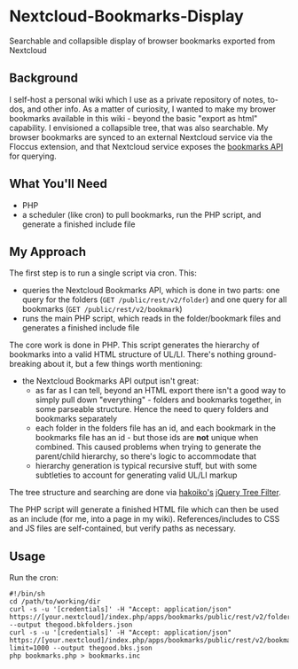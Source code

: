 # Nextcloud-Bookmarks-Display
Searchable and collapsible display of browser bookmarks exported from Nextcloud

## Background
I self-host a personal wiki which I use as a private repository of notes, to-dos, and other info. As a matter of curiosity, I wanted to make my brower bookmarks available in this wiki - beyond the basic "export as html" capability. I envisioned a collapsible tree, that was also searchable. My browser bookmarks are synced to an external Nextcloud service via the Floccus extension, and that Nextcloud service exposes the [bookmarks API](https://nextcloud-bookmarks.readthedocs.io/en/latest/index.html) for querying.

## What You'll Need
- PHP
- a scheduler (like cron) to pull bookmarks, run the PHP script, and generate a finished include file

## My Approach
The first step is to run a single script via cron.  This:
- queries the Nextcloud Bookmarks API, which is done in two parts: one query for the folders (`GET /public/rest/v2/folder`) and one query for all bookmarks (`GET /public/rest/v2/bookmark`)
- runs the main PHP script, which reads in the folder/bookmark files and generates a finished include file

The core work is done in PHP. This script generates the hierarchy of bookmarks into a valid HTML structure of UL/LI. There's nothing ground-breaking about it, but a few things worth mentioning:
- the Nextcloud Bookmarks API output isn't great:
  - as far as I can tell, beyond an HTML export there isn't a good way to simply pull down "everything" - folders and bookmarks together, in some parseable structure. Hence the need to query folders and bookmarks separately
  - each folder in the folders file has an id, and each bookmark in the bookmarks file has an id - but those ids are **not** unique when combined. This caused problems when trying to generate the parent/child hierarchy, so there's logic to accommodate that
  - hierarchy generation is typical recursive stuff, but with some subtleties to account for generating valid UL/LI markup

The tree structure and searching are done via [hakoiko's](https://github.com/hakoiko) [jQuery Tree Filter](https://github.com/hakoiko/jquery-tree-filter).

The PHP script will generate a finished HTML file which can then be used as an include (for me, into a page in my wiki). References/includes to CSS and JS files are self-contained, but verify paths as necessary.

## Usage
Run the cron:
```
#!/bin/sh
cd /path/to/working/dir
curl -s -u '[credentials]' -H "Accept: application/json" https://[your.nextcloud]/index.php/apps/bookmarks/public/rest/v2/folder --output thegood.bkfolders.json
curl -s -u '[credentials]' -H "Accept: application/json" https://[your.nextcloud]/index.php/apps/bookmarks/public/rest/v2/bookmark?limit=1000 --output thegood.bks.json
php bookmarks.php > bookmarks.inc
```
